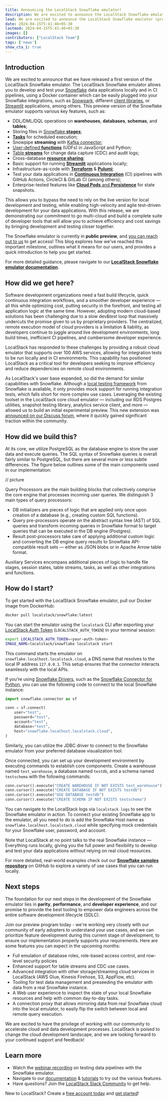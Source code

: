 ```yaml
---
title: Announcing the LocalStack Snowflake emulator!
description: We are excited to announce the LocalStack Snowflake emulator which enables a high-fidelity, fully local Snowflake experience to develop & test your data pipelines.
lead: We are excited to announce the LocalStack Snowflake emulator (preview), which provides a high-fidelity, completely local Snowflake experience for developing and testing your data pipelines.
date: 2024-04-15T5:41:46+05:30
lastmod: 2024-04-15T5:41:46+05:30
images: []
contributors: ["LocalStack Team"]
tags: ['news']
show_cta_1: true
---
```


## Introduction

We are excited to announce that we have released a first version of the LocalStack Snowflake emulator. The LocalStack Snowflake emulator allows you to develop and test your [Snowflake](https://snowflake.com) data applications locally and in CI pipelines, using a Docker container which can be easily plugged into your Snowflake integrations, such as [Snowpark](https://docs.snowflake.com/en/developer-guide/snowpark/index), different [client libraries](https://developers.snowflake.com/drivers-and-libraries/), or [Streamlit](https://docs.streamlit.io/develop/tutorials/databases/snowflake) applications, among others. This preview version of the Snowflake emulator supports various key features, such as:

-   DDL/DML/DQL operations on **warehouses**, **databases**, **schemas**, and **tables**;
-   Storing files in [Snowflake **stages**](https://docs.snowflake.com/en/user-guide/data-load-local-file-system-create-stage);
-   [**Tasks**](https://docs.snowflake.com/en/user-guide/tasks-intro) for scheduled execution;
-   Snowpipe **streaming** with [Kafka connector](https://docs.snowflake.com/en/user-guide/data-load-snowpipe-streaming-kafka);
-   [User-defined **functions**](https://docs.snowflake.com/en/developer-guide/udf/udf-overview) (UDFs) in JavaScript and Python;
-   [Table **streams**](https://docs.snowflake.com/en/user-guide/streams-intro) for change data capture (CDC) and audit logs;
-   Cross-database [**resource sharing**](https://docs.snowflake.com/en/user-guide/data-sharing-intro);
-   Basic support for running [**Streamlit**](https://docs.snowflake.com/en/developer-guide/streamlit/about-streamlit) applications locally;
-   Infrastructure-as-code with [**Terraform**](https://snowflake.localstack.cloud/user-guide/integrations/terraform/) & [**Pulumi**](https://snowflake.localstack.cloud/user-guide/integrations/pulumi/);
-   Test your data applications in [**Continuous Integration**](https://snowflake.localstack.cloud/user-guide/continuous-integration/) (CI) pipelines with GitHub Actions, CircleCI & GitLab CI (among others);
- Enterprise-tested features like [**Cloud Pods** and **Persistence**](https://snowflake.localstack.cloud/user-guide/state-management/) for state snapshots.

This allows you to bypass the need to rely on the live version for local development and testing, while enabling high-velocity and agile test-driven development for your data applications. With this release, we are demonstrating our commitment to go multi-cloud and build a complete suite of developer tools that will allow you to achieve efficiency and cost savings by bringing development and testing closer together.

The Snowflake emulator is currently in **public preview**, and [you can reach out to us](https://localstack.cloud/contact) to get access! This blog explores how we've reached this important milestone, outlines what it means for our users, and provides a quick introduction to help you get started.

For more detailed guidance, please navigate to our [**LocalStack Snowflake emulator documentation**](https://snowflake.localstack.cloud/introduction/).

## How did we get here?

Software development organizations need a fast build lifecycle, quick continuous integration workflows, and a smoother developer experience — all this while optimizing cost, putting security in the forefront, and testing all application logic at the same time. However, adopting modern cloud-based solutions has been challenging due to a slow dev&test loop that massively undercuts the promise given to us by proprietary providers. The centralized, remote execution model of cloud providers is a limitation & liability, as developers continue to juggle around live development environments, long build times, inefficient CI pipelines, and cumbersome developer experience.

LocalStack has responded to these challenges by providing a robust cloud emulator that supports over 100 AWS services, allowing for integration tests to be run locally and in CI environments. This capability has positioned LocalStack as a critical tool for developers seeking to improve efficiency and reduce dependencies on remote cloud environments.

As LocalStack's user base expanded, so did the demand for similar capabilities with Snowflake. Although a [local testing framework](https://docs.snowflake.com/en/developer-guide/snowpark/python/testing-locally) from Snowflake is available, it only provides mock support for running integration tests, which falls short for more complex use cases. Leveraging the existing toolset in the LocalStack core cloud emulator — including our RDS Postgres utilities, snapshot testing library, analytics service client, and more — allowed us to build an initial experimental preview. This new extension was [announced on our Discuss forum](https://discuss.localstack.cloud/t/introducing-the-localstack-snowflake-extension-experimental/665/7), where it quickly gained significant traction within the community.

## How did we build this?

At its core, we utilize PostgreSQL as the database engine to store the user data and execute queries. The SQL syntax of Snowflake queries is overall fairly similar to PostgreSQL, but there are several more or less subtle differences. The figure below outlines some of the main components used in our implementation:

// picture

Query Processors are the main building blocks that collectively comprise the core engine that processes incoming user queries. We distinguish 3 main types of query processors:

-   DB initializers are pieces of logic that are applied only once upon creation of a database (e.g., creating custom SQL functions).
-   Query pre-processors operate on the abstract syntax tree (AST) of SQL queries and transform incoming queries in Snowflake format to target queries that can be executed in the DB engine (Postgres).
-   Result post-processors take care of applying additional custom logic and converting the DB engine query results to Snowflake API-compatible result sets — either as JSON blobs or in Apache Arrow table format.

Auxiliary Services encompass additional pieces of logic to handle file stages, session states, table streams, tasks, as well as other integrations and functions.

## How do I start?

To get started with the LocalStack Snowflake emulator, pull our Docker image from DockerHub:

```bash
docker pull localstack/snowflake:latest
```

You can start the emulator using the `localstack` CLI after exporting your [LocalStack Auth Token](https://docs.localstack.cloud/getting-started/auth-token/) (`LOCALSTACK_AUTH_TOKEN`) in your terminal session:

```bash
export LOCALSTACK_AUTH_TOKEN=<your-auth-token>
IMAGE_NAME=localstack/snowflake localstack start
```

This command starts the emulator on `snowflake.localhost.localstack.cloud`, a DNS name that resolves to the local IP address `127.0.0.1`. This setup ensures that the connector interacts seamlessly with the local APIs.

If you’re using [Snowflake Drivers](https://docs.snowflake.com/en/developer-guide/drivers), such as the [Snowflake Connector for Python](https://docs.snowflake.com/en/developer-guide/python-connector/python-connector), you can use the following code to connect to the local Snowflake instance:

```python
import snowflake.connector as sf

conn = sf.connect(
    user="test",
    password="test",
    account="test",
    database="test",
    host="snowflake.localhost.localstack.cloud",
)
```

Similarly, you can utilize the JDBC driver to connect to the Snowflake emulator from your preferred database visualization tool.

Once connected, you can set up your development environment by executing commands to establish core components. Create a warehouse named `test_warehouse`, a database named `testdb`, and a schema named `testschema` with the following commands:

```python
conn.cursor().execute("CREATE WAREHOUSE IF NOT EXISTS test_warehouse")
conn.cursor().execute("CREATE DATABASE IF NOT EXISTS testdb") 
conn.cursor().execute("USE DATABASE testdb")
conn.cursor().execute("CREATE SCHEMA IF NOT EXISTS testschema")
```

You can navigate to the LocalStack logs via `localstack logs` to see the Snowflake emulator in action. To connect your existing Snowflake app to the emulator, all you need to do is add the Snowflake Host name as `snowflake.localhost.localstack.cloud` while specifying mock credentials for your Snowflake user, password, and account.

Note that LocalStack at no point talks to the real Snowflake instance — Everything runs locally, giving you the full power and flexibility to develop and test your data applications without relying on real cloud resources.

For more detailed, real-world examples check out our [**Snowflake samples repository**](https://github.com/localstack-samples/localstack-snowflake-samples) on GitHub to explore a variety of use cases that you can run locally.

## Next steps

The foundation for our next steps in the development of the Snowflake emulator lies in **parity**, **performance**, and **developer experience**, and our promise to provide the best tooling to empower data engineers across the entire software development lifecycle (SDLC).

Join our preview program today - we're working very closely with our community of early adopters to understand your use cases, and we can prioritize feature development during this current stage of development, to ensure our implementation properly supports your requirements. Here are some features you can expect in the upcoming months:

-   Full emulation of database roles, role-based access control, and row-level security policies
-   Enhanced support for table streams and CDC use cases.
-   Advanced integration with other storage/streaming cloud services in LocalStack (AWS Glue, Kinesis Firehose, S3, AppFlow, etc).
-   Tooling for test data management and preseeding the emulator with data from a real Snowflake instance.
-   A Web user experience to inspect the state of your local Snowflake resources and help with common day-to-day tasks.
-   A connection proxy that allows mirroring data from real Snowflake cloud into the local emulator, to easily flip the switch between local and remote query execution.

We are excited to have the privilege of working with our community to accelerate cloud and data development processes. LocalStack is poised to change the cloud development landscape, and we are looking forward to your continued support and feedback!

## Learn more

-   Watch the [webinar recording](https://youtu.be/fWYRfuNMxuU) on testing data pipelines with the Snowflake emulator.
-   Navigate to our [documentation](https://snowflake.localstack.cloud/introduction/) & [tutorials](https://snowflake.localstack.cloud/tutorials/) to try out the various features.
-   Have questions? Join the [LocalStack Slack Community](https://localstack.cloud/slack) to get help.

New to LocalStack? Create a [free account today](https://app.localstack.cloud/sign-up) and [get started](https://snowflake.localstack.cloud/getting-started/installation/)!
